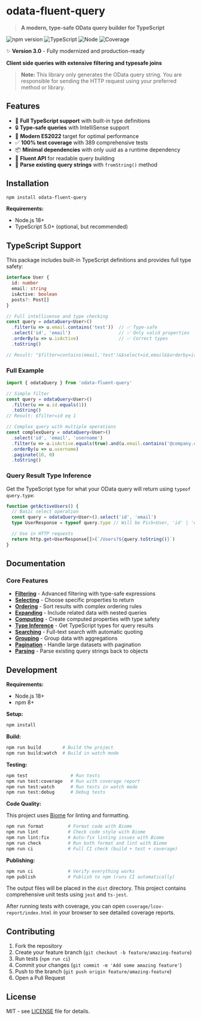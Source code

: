# odata-fluent-query

> **A modern, type-safe OData query builder for TypeScript**

![npm version](https://badge.fury.io/js/odata-fluent-query.svg)
![TypeScript](https://img.shields.io/badge/TypeScript-5.6+-blue)
![Node](https://img.shields.io/badge/Node-18+-green)
![Coverage](https://img.shields.io/badge/Coverage-100%25-brightgreen)

✨ **Version 3.0** - Fully modernized and production-ready

**Client side queries with extensive filtering and typesafe joins**

> **Note:** This library only generates the OData query string. You are responsible for sending the HTTP request using your preferred method or library.

## Features

- 🎯 **Full TypeScript support** with built-in type definitions
- 🔒 **Type-safe queries** with IntelliSense support
- 🚀 **Modern ES2022** target for optimal performance
- ✅ **100% test coverage** with 389 comprehensive tests
- 📦 **Minimal dependencies** with only uuid as a runtime dependency
- 🔧 **Fluent API** for readable query building
- 🔄 **Parse existing query strings** with `fromString()` method

## Installation

```bash
npm install odata-fluent-query
```

**Requirements:**

- Node.js 18+
- TypeScript 5.0+ (optional, but recommended)

## TypeScript Support

This package includes built-in TypeScript definitions and provides full type safety:

```ts
interface User {
  id: number
  email: string
  isActive: boolean
  posts?: Post[]
}

// Full intellisense and type checking
const query = odataQuery<User>()
  .filter(u => u.email.contains('test'))  // ✅ Type-safe
  .select('id', 'email')                  // ✅ Only valid properties
  .orderBy(u => u.isActive)               // ✅ Correct types
  .toString()

// Result: "$filter=contains(email,'test')&$select=id,email&$orderby=isActive"
```

### Full Example

```ts
import { odataQuery } from 'odata-fluent-query'

// Simple filter
const query = odataQuery<User>()
  .filter(u => u.id.equals(1))
  .toString()
// Result: $filter=id eq 1

// Complex query with multiple operations
const complexQuery = odataQuery<User>()
  .select('id', 'email', 'username')
  .filter(u => u.isActive.equals(true).and(u.email.contains('@company.com')))
  .orderBy(u => u.username)
  .paginate(10, 0)
  .toString()
```

### Query Result Type Inference

Get the TypeScript type for what your OData query will return using `typeof query.type`:

```ts
function getActiveUsers() {
  // Basic select operation
  const query = odataQuery<User>().select('id', 'email')
  type UserResponse = typeof query.type // Will be Pick<User, 'id' | 'email'>

  // Use in HTTP requests
  return http.get<UserResponse[]>(`/Users?${query.toString()}`)
}
```

## Documentation

### Core Features

- **[Filtering](docs/filtering.md)** - Advanced filtering with type-safe expressions
- **[Selecting](docs/selecting.md)** - Choose specific properties to return
- **[Ordering](docs/ordering.md)** - Sort results with complex ordering rules
- **[Expanding](docs/expanding.md)** - Include related data with nested queries
- **[Computing](docs/computing.md)** - Create computed properties with type safety
- **[Type Inference](docs/type-inference.md)** - Get TypeScript types for query results
- **[Searching](docs/searching.md)** - Full-text search with automatic quoting
- **[Grouping](docs/grouping.md)** - Group data with aggregations
- **[Pagination](docs/pagination.md)** - Handle large datasets with pagination
- **[Parsing](docs/parsing.md)** - Parse existing query strings back to objects

## Development

**Requirements:**

- Node.js 18+
- npm 8+

**Setup:**

```bash
npm install
```

**Build:**

```bash
npm run build        # Build the project
npm run build:watch  # Build in watch mode
```

**Testing:**

```bash
npm test                # Run tests
npm run test:coverage   # Run with coverage report
npm run test:watch      # Run tests in watch mode
npm run test:debug      # Debug tests
```

**Code Quality:**

This project uses [Biome](https://biomejs.dev/) for linting and formatting.

```bash
npm run format         # Format code with Biome
npm run lint           # Check code style with Biome
npm run lint:fix       # Auto-fix linting issues with Biome
npm run check          # Run both format and lint with Biome
npm run ci             # Full CI check (build + test + coverage)
```

**Publishing:**

```bash
npm run ci             # Verify everything works
npm publish            # Publish to npm (runs CI automatically)
```

The output files will be placed in the `dist` directory. This project contains comprehensive unit tests using `jest` and `ts-jest`.

After running tests with coverage, you can open `coverage/lcov-report/index.html` in your browser to see detailed coverage reports.

## Contributing

1. Fork the repository
2. Create your feature branch (`git checkout -b feature/amazing-feature`)
3. Run tests (`npm run ci`)
4. Commit your changes (`git commit -m 'Add some amazing feature'`)
5. Push to the branch (`git push origin feature/amazing-feature`)
6. Open a Pull Request

## License

MIT - see [LICENSE](LICENSE) file for details.

